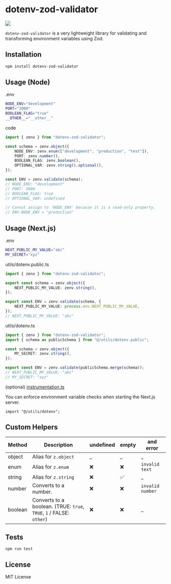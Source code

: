 # dotenv-zod-validator

<p>
<a href="https://www.npmjs.com/package/dotenv-zod-validator"><img src="https://img.shields.io/npm/v/dotenv-zod-validator"></a>
</p>

`dotenv-zod-validator` is a very lightweight library for validating and transforming environment variables using Zod.

## Installation

```bash
npm install dotenv-zod-validator
```

## Usage (Node)

.env

```bash
NODE_ENV="development"
PORT="3000"
BOOLEAN_FLAG="true"
__OTHER__="__other__"
```

code

```typescript
import { zenv } from "dotenv-zod-validator";

const schema = zenv.object({
    NODE_ENV: zenv.enum(["development", "production", "test"]),
    PORT: zenv.number(),
    BOOLEAN_FLAG: zenv.boolean(),
    OPTIONAL_VAR: zenv.string().optional(),
});

const ENV = zenv.validate(schema);
// NODE_ENV: "development"
// PORT: 3000
// BOOLEAN_FLAG: true
// OPTIONAL_VAR: undefined

// Cannot assign to 'NODE_ENV' because it is a read-only property.
// ENV.NODE_ENV = "production"
```

## Usage (Next.js)

.env

```bash
NEXT_PUBLIC_MY_VALUE="abc"
MY_SECRET="xyz"
```

utils/dotenv.public.ts

```typescript
import { zenv } from "dotenv-zod-validator";

export const schema = zenv.object({
    NEXT_PUBLIC_MY_VALUE: zenv.string(),
});

export const ENV = zenv.validate(schema, {
    NEXT_PUBLIC_MY_VALUE: process.env.NEXT_PUBLIC_MY_VALUE,
});
// NEXT_PUBLIC_MY_VALUE: "abc"
```

utils/dotenv.ts

```typescript
import { zenv } from "dotenv-zod-validator";
import { schema as publicSchema } from "@/utils/dotenv.public";

const schema = zenv.object({
    MY_SECRET: zenv.string(),
});

export const ENV = zenv.validate(publicSchema.merge(schema));
// NEXT_PUBLIC_MY_VALUE: "abc"
// MY_SECRET: "xyz"
```

(optional) [instrumentation.ts](https://nextjs.org/docs/app/building-your-application/optimizing/instrumentation)


You can enforce environment variable checks when starting the Next.js server.

```
import "@/utils/dotenv";
```

## Custom Helpers

| Method | Description | undefined | empty | and error |
| ---- | ---- | ---- | ---- | ---- |
| object | Alias for `z.object` | _ | _ | _ |
| enum | Alias for `z.enum` | ❌️ | ❌️ | `invalid text` |
| string | Alias for `z.string` | ❌️ | ✅️ | _ |
| number | Converts to a number. | ❌️ | ❌️ | `invalid number` |
| boolean | Converts to a boolean. (TRUE: `true`, `TRUE`, `1` / FALSE: `other`) | ❌️ | ❌️ | _ |

## Tests

```
npm run test
```


## License

MIT License
